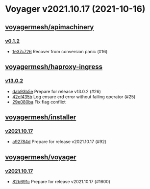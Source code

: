 # Voyager v2021.10.17 (2021-10-16)


## [voyagermesh/apimachinery](https://github.com/voyagermesh/apimachinery)

### [v0.1.2](https://github.com/voyagermesh/apimachinery/releases/tag/v0.1.2)

- [1e37c726](https://github.com/voyagermesh/apimachinery/commit/1e37c726) Recover from conversion panic (#16)



## [voyagermesh/haproxy-ingress](https://github.com/voyagermesh/haproxy-ingress)

### [v13.0.2](https://github.com/voyagermesh/haproxy-ingress/releases/tag/v13.0.2)

- [dab93b5e](https://github.com/voyagermesh/haproxy-ingress/commit/dab93b5e) Prepare for release v13.0.2 (#26)
- [42ef435b](https://github.com/voyagermesh/haproxy-ingress/commit/42ef435b) Log ensure crd error without failing operator (#25)
- [29e080ba](https://github.com/voyagermesh/haproxy-ingress/commit/29e080ba) Fix flag conflict



## [voyagermesh/installer](https://github.com/voyagermesh/installer)

### [v2021.10.17](https://github.com/voyagermesh/installer/releases/tag/v2021.10.17)

- [a92784d](https://github.com/voyagermesh/installer/commit/a92784d) Prepare for release v2021.10.17 (#92)



## [voyagermesh/voyager](https://github.com/voyagermesh/voyager)

### [v2021.10.17](https://github.com/voyagermesh/voyager/releases/tag/v2021.10.17)

- [82b691c](https://github.com/voyagermesh/voyager/commit/82b691c) Prepare for release v2021.10.17 (#1600)




